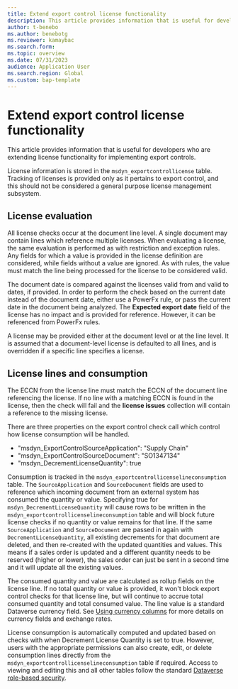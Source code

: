 ```yaml
---
title: Extend export control license functionality
description: This article provides information that is useful for developers who are extending license functionality for implementing export controls
author: t-benebo
ms.author: benebotg
ms.reviewer: kamaybac
ms.search.form:
ms.topic: overview
ms.date: 07/31/2023
audience: Application User
ms.search.region: Global
ms.custom: bap-template
---
```


# Extend export control license functionality

This article provides information that is useful for developers who are extending license functionality for implementing export controls.

License information is stored in the `msdyn_exportcontrollicense` table. Tracking of licenses is provided only as it pertains to export control, and this should not be considered a general purpose license management subsystem.

## License evaluation

All license checks occur at the document line level. A single document may contain lines which reference multiple licenses. When evaluating a license, the same evaluation is performed as with restriction and exception rules. Any fields for which a value is provided in the license definition are considered, while fields without a value are ignored. As with rules, the value must match the line being processed for the license to be considered valid.

The document date is compared against the licenses valid from and valid to dates, if provided. In order to perform the check based on the current date instead of the document date, either use a PowerFx rule, or pass the current date in the document being analyzed. The **Expected export date** field of the license has no impact and is provided for reference. However, it can be referenced from PowerFx rules.

A license may be provided either at the document level or at the line level. It is assumed that a document-level license is defaulted to all lines, and is overridden if a specific line specifies a license.

## License lines and consumption

The ECCN from the license line must match the ECCN of the document line referencing the license. If no line with a matching ECCN is found in the license, then the check will fail and the **license issues** collection will contain a reference to the missing license.

There are three properties on the export control check call which control how license consumption will be handled.

- "msdyn_ExportControlSourceApplication": "Supply Chain"
- "msdyn_ExportControlSourceDocument": "SO1347134"
- "msdyn_DecrementLicenseQuantity": true

Consumption is tracked in the `msdyn_exportcontrollicenselineconsumption` table. The `SourceApplication` and `SourceDocument` fields are used to reference which incoming document from an external system has consumed the quantity or value. Specifying true for `msdyn_DecrementLicenseQuantity` will cause rows to be written in the `msdyn_exportcontrollicenselineconsumption` table and will block future license checks if no quantity or value remains for that line. If the same `SourceApplication` and `SourceDocument` are passed in again with `DecrementLicenseQuantity`, all existing decrements for that document are deleted, and then re-created with the updated quantities and values. This means if a sales order is updated and a different quantity needs to be reserved (higher or lower), the sales order can just be sent in a second time and it will update all the existing values.

The consumed quantity and value are calculated as rollup fields on the license line. If no total quantity or value is provided, it won't block export control checks for that license line, but will continue to accrue total consumed quantity and total consumed value. The line value is a standard Dataverse currency field. See [Using currency columns](/power-apps/maker/data-platform/types-of-fields#using-currency-columns) for more details on currency fields and exchange rates.

License consumption is automatically computed and updated based on checks with when Decrement License Quantity is set to true. However, users with the appropriate permissions can also create, edit, or delete consumption lines directly from the `msdyn_exportcontrollicenselineconsumption` table if required. Access to viewing and editing this and all other tables follow the standard [Dataverse role-based security](/power-platform/admin/wp-security-cds).

